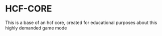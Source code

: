 # HCF-CORE
This is a base of an hcf core, created for educational purposes about this highly demanded game mode
